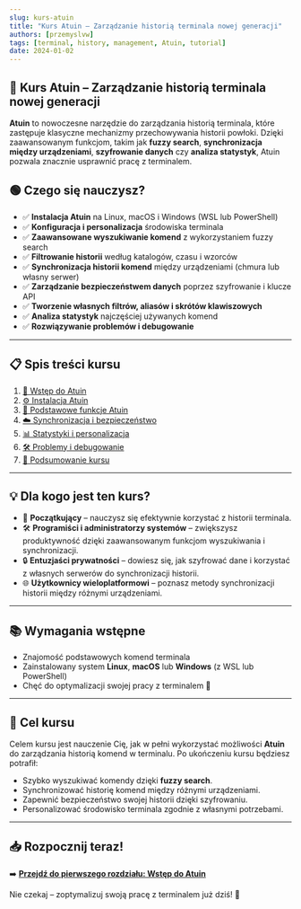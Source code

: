 ```yaml
---
slug: kurs-atuin
title: "Kurs Atuin – Zarządzanie historią terminala nowej generacji"
authors: [przemyslvw]
tags: [terminal, history, management, Atuin, tutorial]
date: 2024-01-02
---
```


## 📘 Kurs Atuin – Zarządzanie historią terminala nowej generacji

**Atuin** to nowoczesne narzędzie do zarządzania historią terminala, które zastępuje klasyczne mechanizmy przechowywania historii powłoki. Dzięki zaawansowanym funkcjom, takim jak **fuzzy search**, **synchronizacja między urządzeniami**, **szyfrowanie danych** czy **analiza statystyk**, Atuin pozwala znacznie usprawnić pracę z terminalem.

<!-- truncate -->

## 🟢 Czego się nauczysz?

- ✅ **Instalacja Atuin** na Linux, macOS i Windows (WSL lub PowerShell)
- ✅ **Konfiguracja i personalizacja** środowiska terminala
- ✅ **Zaawansowane wyszukiwanie komend** z wykorzystaniem fuzzy search
- ✅ **Filtrowanie historii** według katalogów, czasu i wzorców
- ✅ **Synchronizacja historii komend** między urządzeniami (chmura lub własny serwer)
- ✅ **Zarządzanie bezpieczeństwem danych** poprzez szyfrowanie i klucze API
- ✅ **Tworzenie własnych filtrów, aliasów i skrótów klawiszowych**
- ✅ **Analiza statystyk** najczęściej używanych komend
- ✅ **Rozwiązywanie problemów i debugowanie**

---

## 📋 Spis treści kursu

1. [📘 Wstęp do Atuin](./atuin-kurs-wstep)
2. [⚙️ Instalacja Atuin](./atuin-kurs-instalacja)
3. [🚀 Podstawowe funkcje Atuin](./atuin-kurs-podstawowe-funkcje)
4. [☁️ Synchronizacja i bezpieczeństwo](./atuin-kurs-synchronizacja-bezpieczenstwo)
5. [📊 Statystyki i personalizacja](./atuin-kurs-statystyki-personalizacja)
6. [🛠️ Problemy i debugowanie](./atuin-kurs-problemy-debugowanie)
7. [📖 Podsumowanie kursu](./atuin-kurs-podsumowanie)

---

## 💡 Dla kogo jest ten kurs?

- 👶 **Początkujący** – nauczysz się efektywnie korzystać z historii terminala.
- 🛠️ **Programiści i administratorzy systemów** – zwiększysz produktywność dzięki zaawansowanym funkcjom wyszukiwania i synchronizacji.
- 🔒 **Entuzjaści prywatności** – dowiesz się, jak szyfrować dane i korzystać z własnych serwerów do synchronizacji historii.
- 🌐 **Użytkownicy wieloplatformowi** – poznasz metody synchronizacji historii między różnymi urządzeniami.

---

## 📚 Wymagania wstępne

- Znajomość podstawowych komend terminala
- Zainstalowany system **Linux**, **macOS** lub **Windows** (z WSL lub PowerShell)
- Chęć do optymalizacji swojej pracy z terminalem 🚀

---

## 🎯 Cel kursu

Celem kursu jest nauczenie Cię, jak w pełni wykorzystać możliwości **Atuin** do zarządzania historią komend w terminalu. Po ukończeniu kursu będziesz potrafił:

- Szybko wyszukiwać komendy dzięki **fuzzy search**.
- Synchronizować historię komend między różnymi urządzeniami.
- Zapewnić bezpieczeństwo swojej historii dzięki szyfrowaniu.
- Personalizować środowisko terminala zgodnie z własnymi potrzebami.

---

## 📥 Rozpocznij teraz!

➡️ [**Przejdź do pierwszego rozdziału: Wstęp do Atuin**](/docs/category/kurs-atuin---making-your-shell-magical)

Nie czekaj – zoptymalizuj swoją pracę z terminalem już dziś! 🚀

